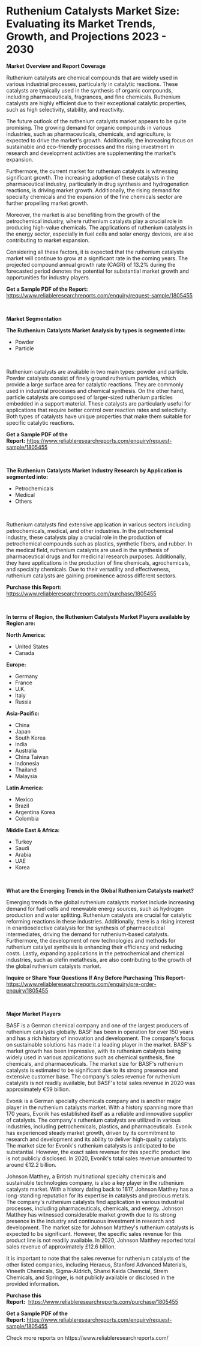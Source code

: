 <p><h1>Ruthenium Catalysts Market Size: Evaluating its Market Trends, Growth, and Projections 2023 - 2030</h1></p><p><strong>Market Overview and Report Coverage</strong></p>
<p><p>Ruthenium catalysts are chemical compounds that are widely used in various industrial processes, particularly in catalytic reactions. These catalysts are typically used in the synthesis of organic compounds, including pharmaceuticals, fragrances, and fine chemicals. Ruthenium catalysts are highly efficient due to their exceptional catalytic properties, such as high selectivity, stability, and reactivity.</p><p>The future outlook of the ruthenium catalysts market appears to be quite promising. The growing demand for organic compounds in various industries, such as pharmaceuticals, chemicals, and agriculture, is expected to drive the market's growth. Additionally, the increasing focus on sustainable and eco-friendly processes and the rising investment in research and development activities are supplementing the market's expansion.</p><p>Furthermore, the current market for ruthenium catalysts is witnessing significant growth. The increasing adoption of these catalysts in the pharmaceutical industry, particularly in drug synthesis and hydrogenation reactions, is driving market growth. Additionally, the rising demand for specialty chemicals and the expansion of the fine chemicals sector are further propelling market growth.</p><p>Moreover, the market is also benefiting from the growth of the petrochemical industry, where ruthenium catalysts play a crucial role in producing high-value chemicals. The applications of ruthenium catalysts in the energy sector, especially in fuel cells and solar energy devices, are also contributing to market expansion.</p><p>Considering all these factors, it is expected that the ruthenium catalysts market will continue to grow at a significant rate in the coming years. The projected compound annual growth rate (CAGR) of 13.2% during the forecasted period denotes the potential for substantial market growth and opportunities for industry players.</p></p>
<p><strong>Get a Sample PDF of the Report:</strong> <a href="https://www.reliableresearchreports.com/enquiry/request-sample/1805455">https://www.reliableresearchreports.com/enquiry/request-sample/1805455</a></p>
<p>&nbsp;</p>
<p><strong>Market Segmentation</strong></p>
<p><strong>The Ruthenium Catalysts Market Analysis by types is segmented into:</strong></p>
<p><ul><li>Powder</li><li>Particle</li></ul></p>
<p>&nbsp;</p>
<p><p>Ruthenium catalysts are available in two main types: powder and particle. Powder catalysts consist of finely ground ruthenium particles, which provide a large surface area for catalytic reactions. They are commonly used in industrial processes and chemical synthesis. On the other hand, particle catalysts are composed of larger-sized ruthenium particles embedded in a support material. These catalysts are particularly useful for applications that require better control over reaction rates and selectivity. Both types of catalysts have unique properties that make them suitable for specific catalytic reactions.</p></p>
<p><strong>Get a Sample PDF of the Report:</strong>&nbsp;<a href="https://www.reliableresearchreports.com/enquiry/request-sample/1805455">https://www.reliableresearchreports.com/enquiry/request-sample/1805455</a></p>
<p>&nbsp;</p>
<p><strong>The Ruthenium Catalysts Market Industry Research by Application is segmented into:</strong></p>
<p><ul><li>Petrochemicals</li><li>Medical</li><li>Others</li></ul></p>
<p>&nbsp;</p>
<p><p>Ruthenium catalysts find extensive application in various sectors including petrochemicals, medical, and other industries. In the petrochemical industry, these catalysts play a crucial role in the production of petrochemical compounds such as plastics, synthetic fibers, and rubber. In the medical field, ruthenium catalysts are used in the synthesis of pharmaceutical drugs and for medicinal research purposes. Additionally, they have applications in the production of fine chemicals, agrochemicals, and specialty chemicals. Due to their versatility and effectiveness, ruthenium catalysts are gaining prominence across different sectors.</p></p>
<p><strong>Purchase this Report:</strong>&nbsp; <a href="https://www.reliableresearchreports.com/purchase/1805455">https://www.reliableresearchreports.com/purchase/1805455</a></p>
<p>&nbsp;</p>
<p><strong>In terms of Region, the Ruthenium Catalysts Market Players available by Region are:</strong></p>
<p>
    <p> <strong> North America: </strong>
        <ul>
            <li>United States</li>
            <li>Canada</li>
        </ul>
        </p> 
    <p> <strong> Europe: </strong>
        <ul>
            <li>Germany</li>
            <li>France</li>
            <li>U.K.</li>
            <li>Italy</li>
            <li>Russia</li>
        </ul>
        </p> 
    <p> <strong> Asia-Pacific: </strong>
        <ul>
            <li>China</li>
            <li>Japan</li>
            <li>South Korea</li>
            <li>India</li>
            <li>Australia</li>
            <li>China Taiwan</li>
            <li>Indonesia</li>
            <li>Thailand</li>
            <li>Malaysia</li>
        </ul>
        </p> 
    <p> <strong> Latin America: </strong>
        <ul>
            <li>Mexico</li>
            <li>Brazil</li>
            <li>Argentina Korea</li>
            <li>Colombia</li>
        </ul>
        </p> 
    <p> <strong> Middle East & Africa: </strong>
        <ul>
            <li>Turkey</li>
            <li>Saudi</li>
            <li>Arabia</li>
            <li>UAE</li>
            <li>Korea</li>
        </ul>
    </p>
    </p>
<p>&nbsp;</p>
<p><strong>What are the Emerging Trends in the Global Ruthenium Catalysts market?</strong></p>
<p><p>Emerging trends in the global ruthenium catalysts market include increasing demand for fuel cells and renewable energy sources, such as hydrogen production and water splitting. Ruthenium catalysts are crucial for catalytic reforming reactions in these industries. Additionally, there is a rising interest in enantioselective catalysis for the synthesis of pharmaceutical intermediates, driving the demand for ruthenium-based catalysts. Furthermore, the development of new technologies and methods for ruthenium catalyst synthesis is enhancing their efficiency and reducing costs. Lastly, expanding applications in the petrochemical and chemical industries, such as olefin metathesis, are also contributing to the growth of the global ruthenium catalysts market.</p></p>
<p><strong>Inquire or Share Your Questions If Any Before Purchasing This Report</strong>- <a href="https://www.reliableresearchreports.com/enquiry/pre-order-enquiry/1805455">https://www.reliableresearchreports.com/enquiry/pre-order-enquiry/1805455</a></p>
<p>&nbsp;</p>
<p><strong>Major Market Players</strong></p>
<p><p>BASF is a German chemical company and one of the largest producers of ruthenium catalysts globally. BASF has been in operation for over 150 years and has a rich history of innovation and development. The company's focus on sustainable solutions has made it a leading player in the market. BASF's market growth has been impressive, with its ruthenium catalysts being widely used in various applications such as chemical synthesis, fine chemicals, and pharmaceuticals. The market size for BASF's ruthenium catalysts is estimated to be significant due to its strong presence and extensive customer base. The company's sales revenue for ruthenium catalysts is not readily available, but BASF's total sales revenue in 2020 was approximately €59 billion.</p><p>Evonik is a German specialty chemicals company and is another major player in the ruthenium catalysts market. With a history spanning more than 170 years, Evonik has established itself as a reliable and innovative supplier of catalysts. The company's ruthenium catalysts are utilized in various industries, including petrochemicals, plastics, and pharmaceuticals. Evonik has experienced steady market growth, driven by its commitment to research and development and its ability to deliver high-quality catalysts. The market size for Evonik's ruthenium catalysts is anticipated to be substantial. However, the exact sales revenue for this specific product line is not publicly disclosed. In 2020, Evonik's total sales revenue amounted to around €12.2 billion.</p><p>Johnson Matthey, a British multinational specialty chemicals and sustainable technologies company, is also a key player in the ruthenium catalysts market. With a history dating back to 1817, Johnson Matthey has a long-standing reputation for its expertise in catalysts and precious metals. The company's ruthenium catalysts find application in various industrial processes, including pharmaceuticals, chemicals, and energy. Johnson Matthey has witnessed considerable market growth due to its strong presence in the industry and continuous investment in research and development. The market size for Johnson Matthey's ruthenium catalysts is expected to be significant. However, the specific sales revenue for this product line is not readily available. In 2020, Johnson Matthey reported total sales revenue of approximately £12.6 billion.</p><p>It is important to note that the sales revenue for ruthenium catalysts of the other listed companies, including Heraeus, Stanford Advanced Materials, Vineeth Chemicals, Sigma-Aldrich, Shanxi Kaida Chemcial, Strem Chemicals, and Springer, is not publicly available or disclosed in the provided information.</p></p>
<p><strong>Purchase this Report:</strong>&nbsp;&nbsp;<a href="https://www.reliableresearchreports.com/purchase/1805455">https://www.reliableresearchreports.com/purchase/1805455</a></p>
<p></p>
<p><strong>Get a Sample PDF of the Report:</strong>&nbsp;<a href="https://www.reliableresearchreports.com/enquiry/request-sample/1805455">https://www.reliableresearchreports.com/enquiry/request-sample/1805455</a></p>
<p>Check more reports on https://www.reliableresearchreports.com/</p>